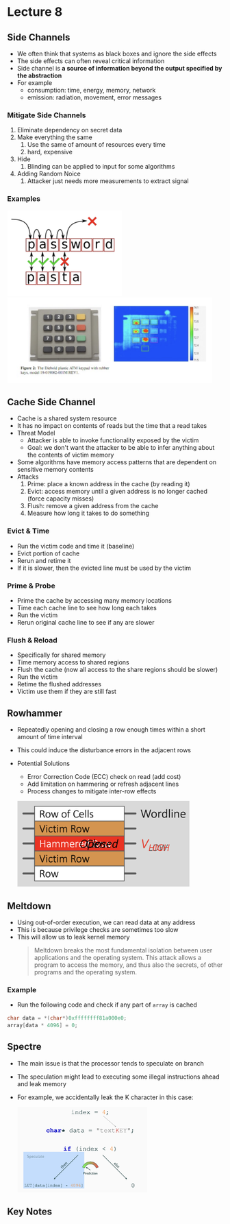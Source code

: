 # Lecture 8

## Side Channels

- We often think that systems as black boxes and ignore the side effects
- The side effects can often reveal critical information
- Side channel is **a source of information beyond the output specified by the abstraction**
- For example
  - consumption: time, energy, memory, network
  - emission: radiation, movement, error messages

### Mitigate Side Channels

1. Eliminate dependency on secret data
2. Make everything the same
   1. Use the same of amount of resources every time
   2. hard, expensive
3. Hide
   1. Blinding can be applied to input for some algorithms
4. Adding Random Noice
   1. Attacker just needs more measurements to extract signal

### Examples

<img src="./images/8_1.png" height="200ch"></img>
<img src="./images/8_2.png" height="200ch"></img>

## Cache Side Channel

- Cache is a shared system resource
- It has no impact on contents of reads but the time that a read takes
- Threat Model
  - Attacker is able to invoke functionality exposed by the victim
  - Goal: we don't want the attacker to be able to infer anything about the contents of victim memory
- Some algorithms have memory access patterns that are dependent on sensitive memory contents
- Attacks
  1.  Prime: place a known address in the cache (by reading it)
  2.  Evict: access memory until a given address is no longer cached (force capacity misses)
  3.  Flush: remove a given address from the cache
  4.  Measure how long it takes to do something

### Evict & Time

- Run the victim code and time it (baseline)
- Evict portion of cache
- Rerun and retime it
- If it is slower, then the evicted line must be used by the victim

### Prime & Probe

- Prime the cache by accessing many memory locations
- Time each cache line to see how long each takes
- Run the victim
- Rerun original cache line to see if any are slower

### Flush & Reload

- Specifically for shared memory
- Time memory access to shared regions
- Flush the cache (now all access to the share regions should be slower)
- Run the victim
- Retime the flushed addresses
- Victim use them if they are still fast

## Rowhammer

- Repeatedly opening and closing a row enough times within a short amount of time interval
- This could induce the disturbance errors in the adjacent rows
- Potential Solutions

  - Error Correction Code (ECC) check on read (add cost)
  - Add limitation on hammering or refresh adjacent lines
  - Process changes to mitigate inter-row effects

  <img src="./images/8_3.png" height="200ch"></img>

## Meltdown

- Using out-of-order execution, we can read data at any address
- This is because privilege checks are sometimes too slow
- This will allow us to leak kernel memory
  > Meltdown breaks the most fundamental isolation between user applications and
  > the operating system. This attack allows a program to access the memory, and thus
  > also the secrets, of other programs and the operating system.

### Example

- Run the following code and check if any part of `array` is cached

```c
char data = *(char*)0xffffffff81a000e0;
array[data * 4096] = 0;
```

## Spectre

- The main issue is that the processor tends to speculate on branch
- The speculation might lead to executing some illegal instructions ahead and leak memory
- For example, we accidentally leak the K character in this case:

  <img src="./images/8_4.png" height="200ch"></img>

## Key Notes

